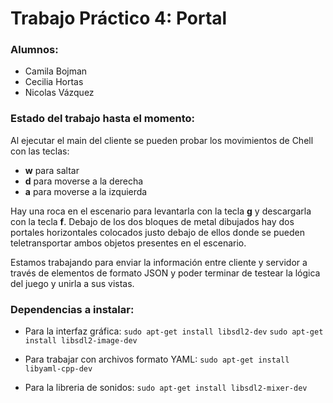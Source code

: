 # Trabajo Práctico 4: Portal

### Alumnos:
- Camila Bojman
- Cecilia Hortas
- Nicolas Vázquez

### Estado del trabajo hasta el momento:
Al ejecutar el main del cliente se pueden probar los movimientos de Chell con las teclas:
- **w** para saltar
- **d** para moverse a la derecha
- **a** para moverse a la izquierda

Hay una roca en el escenario para levantarla con la tecla **g** y descargarla con la tecla **f**. Debajo de los dos bloques de metal dibujados hay dos portales horizontales colocados justo debajo de ellos donde se pueden teletransportar ambos objetos presentes en el escenario.

Estamos trabajando para enviar la información entre cliente y servidor a través de elementos de formato JSON y poder terminar de testear la lógica del juego y unirla a sus vistas.

### Dependencias a instalar:
- Para la interfaz gráfica:
`sudo apt-get install libsdl2-dev`
`sudo apt-get install libsdl2-image-dev`

- Para trabajar con archivos formato YAML:
`sudo apt-get install libyaml-cpp-dev`

- Para la libreria de sonidos:
`sudo apt-get install libsdl2-mixer-dev`